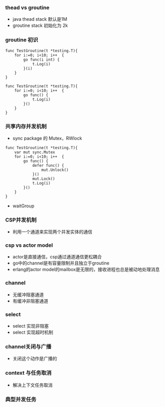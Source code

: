 
### thead vs groutine
- java thead stack 默认是1M
- groutine stack 初始化为 2k


### groutine 初识
```
func TestGroutine(t *testing.T){
	for i:=0; i<10; i++  {
		go func(i int) {
			t.Log(i)
		}(i)
	}
}
```
```
func TestGroutine(t *testing.T){
	for i:=0; i<10; i++  {
		go func() {
			t.Log(i)
		}()
	}
}
```

### 共享内存并发机制
- sync package 的 Mutex，RWlock
```
func TestGroutine(t *testing.T){
	var mut sync.Mutex
	for i:=0; i<10; i++  {
		go func() {
			defer func() {
				mut.Unlock()
			}()
			mut.Lock()
			t.Log(i)
		}()
	}
}
```
- waitGroup

### CSP并发机制
- 利用一个通道来实现两个并发实体的通信

### csp vs actor model
- actor是直接通信，csp通过通道通信更松耦合
- go中的channel是有容量限制并且独立于groutine
- erlang的actor model的mailbox是无限的，接收进程也总是被动地处理消息

### channel
- 无缓冲阻塞通道
- 有缓冲非阻塞通道

### select
- select 实现非阻塞
- select 实现超时机制

### channel关闭与广播
- 关闭这个动作是广播的

### context 与任务取消
- 解决上下文任务取消


### 典型并发任务



